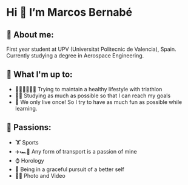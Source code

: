 # Hi 👋 I’m Marcos Bernabé
## 💁 About me:
First year student at UPV (Universitat Politecnic de Valencia), Spain. Currently studying a degree in Aerospace Engineering. 

## 🚀 What I'm up to:
  - 🏊‍♂️🚴‍♀️🏃‍♂️ Trying to maintain a healthy lifestyle with triathlon
  - 🧑‍💻 Studying as much as possible so that I can reach my goals
  - 👾 We only live once! So I try to have as much fun as possible while learning.

## 🦾 Passions:
  - 🏋️ Sports
  - ✈️🏎️🚆 Any form of transport is a passion of mine
  - ⌚ Horology
  - 🎯 Being in a graceful pursuit of a better self
  - 📸🎥 Photo and Video


<!---
bernabepomar/bernabepomar is a ✨ special ✨ repository because its `README.md` (this file) appears on your GitHub profile.
You can click the Preview link to take a look at your changes.
--->
